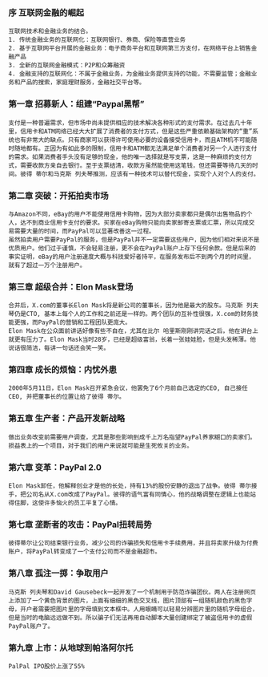 ### 序 互联网金融的崛起
    互联网技术和金融业务的结合。
    1. 传统金融业务的互联网化：互联网银行、券商、保险等直营业务
    2. 基于互联网平台开展的金融业务：电子商务平台和互联网第三方支付，在网络平台上销售金融产品
    3. 全新的互联网金融模式：P2P和众筹融资
    4. 金融支持的互联网化：不属于金融业务，为金融业务提供支持的功能，不需要监管；金融业务和产品的搜索，家庭理财服务，金融社交平台等。

### 第一章 招募新人：组建“Paypal黑帮”
    支付是一种普遍需求，但市场中尚未提供相应的技术解决各种形式的支付需求。在过去几十年里，信用卡和ATM网络已经大大扩展了消费者的支付方式，但是这些严重依赖基础架构的“重”系统也有非常大的缺点。只有商家可以获得许可使用必要的设备接受信用卡，而且ATM机不可能随时随地都有。正因为有如此多的限制，信用卡和ATM都无法满足单个消费者对另一个人进行支付的需求。如果消费者手头没有足够的现金，他的唯一选择就是写支票，这是一种麻烦的支付方式，需要收款方亲自去银行。至于支票结清，收款方虽然能使用这笔钱，但还需要等待几天的时间。彼得 蒂尔和马克斯 列夫琴推测，应该有一种技术可以替代现金，实现个人对个人的支付。

### 第二章 突破：开拓拍卖市场
    与Amazon不同，eBay的用户不能使用信用卡购物，因为大部分卖家都只是偶尔出售物品的个人，达不到商业信用卡支付的要求。买家在eBay购物只能向卖家邮寄支票或汇票，所以完成交易需要大量的时间，而PayPal可以显著改善这一过程。
    虽然拍卖用户需要PayPal的服务，但是PayPal并不一定需要这些用户，因为他们相对来说不是优质用户。他们过于谨慎，不会轻易注册，更不会在PayPal账户上存下任何余款。但是后来的事实证明，eBay的用户注册速度大概与科技爱好者持平，在服务发布后不到两个月的时间里，就有了超过一万个注册用户。

### 第三章 超级合并：Elon Mask登场
    合并后，X.com的董事长Elon Mask将是新公司的董事长，因为他是最大的股东。马克斯 列夫琴仍是CTO, 基本上每个人的工作和之前还是一样的。两个团队的互补性很强，X.com的财务技能更强，而PayPal的营销和工程团队更庞大。
    Elon Mask在公众面前讲话好像有些不自在，尤其在比尔 哈里斯刚刚讲完话之后，他在讲台上就更有压力了。Elon Mask当时28岁，已经是超级富翁，长着一张娃娃脸，但是头发稀薄。他说话很简洁，每讲一句话还会笑一笑。

### 第四章 成长的烦恼：内忧外患
    2000年5月11日，Elon Mask召开紧急会议，他罢免了6个月前自己选定的CEO, 自己接任CEO, 并把董事长的位置让给了彼得 蒂尔。

### 第五章 生产者：产品开发新战略
    做出业务改变前需要用户调查，尤其是那些影响到成千上万名指望PayPal养家糊口的卖家们。损益表上的一个项目，对于我们的用户来说就可能是生死攸关的业务。

### 第六章 变革：PayPal 2.0
    Elon Mask卸任，他解释创业才是他的长处，持有13%的股份安静的退出了战争。彼得 蒂尔接手，把公司名从X.com改成了PayPal。彼得的语气富有同情心，他的战略调整在逻辑上也能站得住脚，这使许多恼火的员工平复了心情。

### 第七章 垄断者的攻击：PayPal扭转局势
    彼得蒂尔让公司结束银行业务，减少公司的诈骗损失和信用卡手续费用，并且将卖家升级为付费账户，将PayPal转变成了一个支付公司而不是金融超市。

### 第八章 孤注一掷：争取用户
    马克斯 列夫琴和David Gausebeck一起开发了一个机制用于防范诈骗团伙。两人在注册网页上添加了一个黄色背景的图片，上面有细细的黑色交叉线，图片顶部有一组随机颜色的黑色字母，开户者需要把图片里的字母填到文本框中。人用眼睛可以轻易分辨图片里的随机字母组合，但是当时的电脑远远做不到。所以骗子们无法再用自动脚本大量创建绑定了被盗信用卡的虚假PayPal账户了。

### 第九章 上市：从地球到帕洛阿尔托
    PalPal IPO股价上涨了55%